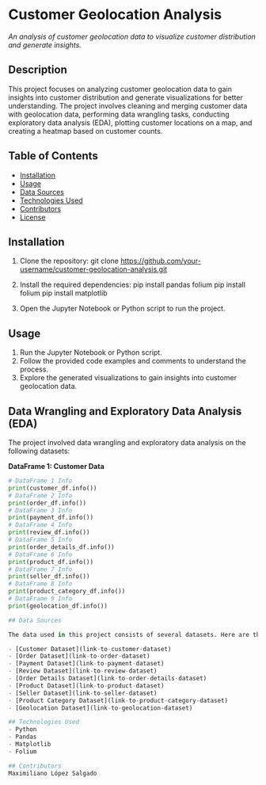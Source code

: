 # Customer Geolocation Analysis

*An analysis of customer geolocation data to visualize customer distribution and generate insights.*

## Description

This project focuses on analyzing customer geolocation data to gain insights into customer distribution and generate visualizations for better understanding. The project involves cleaning and merging customer data with geolocation data, performing data wrangling tasks, conducting exploratory data analysis (EDA), plotting customer locations on a map, and creating a heatmap based on customer counts.

## Table of Contents

- [Installation](#installation)
- [Usage](#usage)
- [Data Sources](#data-sources)
- [Technologies Used](#technologies-used)
- [Contributors](#contributors)
- [License](#license)

## Installation

1. Clone the repository: git clone https://github.com/your-username/customer-geolocation-analysis.git

2. Install the required dependencies:
pip install pandas folium
pip install folium
pip install matplotlib

3. Open the Jupyter Notebook or Python script to run the project.

## Usage

1. Run the Jupyter Notebook or Python script.
2. Follow the provided code examples and comments to understand the process.
3. Explore the generated visualizations to gain insights into customer geolocation data.

## Data Wrangling and Exploratory Data Analysis (EDA)

The project involved data wrangling and exploratory data analysis on the following datasets:

**DataFrame 1: Customer Data**
```python
# DataFrame 1 Info
print(customer_df.info())
# DataFrame 2 Info
print(order_df.info())
# DataFrame 3 Info
print(payment_df.info())
# DataFrame 4 Info
print(review_df.info())
# DataFrame 5 Info
print(order_details_df.info())
# DataFrame 6 Info
print(product_df.info())
# DataFrame 7 Info
print(seller_df.info())
# DataFrame 8 Info
print(product_category_df.info())
# DataFrame 9 Info
print(geolocation_df.info())

## Data Sources

The data used in this project consists of several datasets. Here are the links to the sample datasets:

- [Customer Dataset](link-to-customer-dataset)
- [Order Dataset](link-to-order-dataset)
- [Payment Dataset](link-to-payment-dataset)
- [Review Dataset](link-to-review-dataset)
- [Order Details Dataset](link-to-order-details-dataset)
- [Product Dataset](link-to-product-dataset)
- [Seller Dataset](link-to-seller-dataset)
- [Product Category Dataset](link-to-product-category-dataset)
- [Geolocation Dataset](link-to-geolocation-dataset)

## Technologies Used
- Python
- Pandas
- Matplotlib
- Folium

## Contributors
Maximiliano López Salgado


